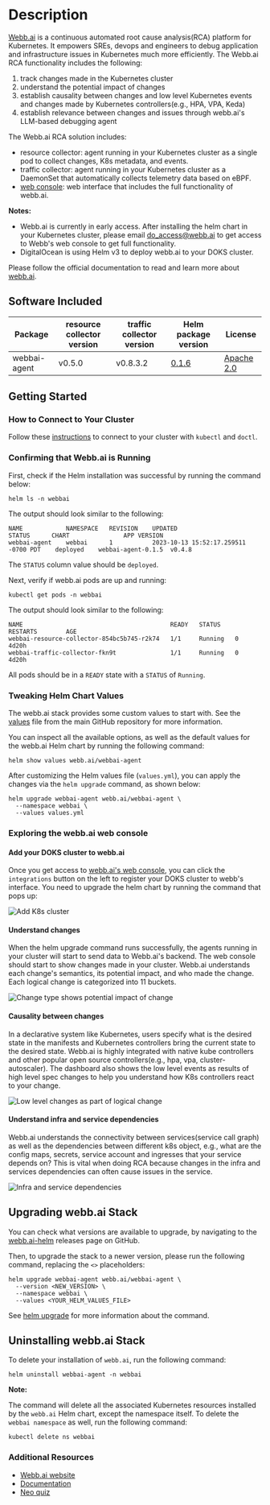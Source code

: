 # Description

[Webb.ai](https://webb.ai) is a continuous automated root cause analysis(RCA) platform for Kubernetes. It empowers SREs, devops and engineers to debug application and infrastructure issues in Kubernetes much more efficiently. The Webb.ai RCA functionality includes the following:

1. track changes made in the Kubernetes cluster
2. understand the potential impact of changes
3. establish causality between changes and low level Kubernetes events and changes made by Kubernetes controllers(e.g., HPA, VPA, Keda)
4. establish relevance between changes and issues through webb.ai's LLM-based debugging agent

The Webb.ai RCA solution includes:

- resource collector: agent running in your Kubernetes cluster as a single pod to collect changes, K8s metadata, and events.
- traffic collector: agent running in your Kubernetes cluster as a DaemonSet that automatically collects telemetry data based on eBPF.
- [web console](https://app.webb.ai): web interface that includes the full functionality of webb.ai.

**Notes:**

- Webb.ai is currently in early access. After installing the helm chart in your Kubernetes cluster, please email do_access@webb.ai to get access to Webb's web console to get full functionality.
- DigitalOcean is using Helm v3 to deploy webb.ai to your DOKS cluster.

Please follow the official documentation to read and learn more about [webb.ai](https://docs.webb.ai).

## Software Included

| Package      | resource collector version | traffic collector version | Helm package version | License |
|--------------|----------------------------|---------------------------|--------------------- |---------|
| webbai-agent | v0.5.0                     | v0.8.3.2                  | [0.1.6](https://github.com/webb-ai/helm-charts/releases/tag/webbai-agent-0.1.6) | [Apache 2.0](https://github.com/webb-ai/k8s-agent/blob/master/LICENSE)

## Getting Started

### How to Connect to Your Cluster

Follow these [instructions](https://www.digitalocean.com/docs/kubernetes/how-to/connect-to-cluster/) to connect to your cluster with `kubectl` and `doctl`.

### Confirming that Webb.ai is Running


First, check if the Helm installation was successful by running the command below:

```console
helm ls -n webbai
```

The output should look similar to the following:

```text
NAME        	NAMESPACE	REVISION	UPDATED                             	STATUS  	CHART             	APP VERSION
webbai-agent	webbai   	1       	2023-10-13 15:52:17.259511 -0700 PDT	deployed	webbai-agent-0.1.5	v0.4.8
```

The `STATUS` column value should be `deployed`.

Next, verify if webb.ai pods are up and running:

```console
kubectl get pods -n webbai
```

The output should look similar to the following:

```text
NAME                                         READY   STATUS    RESTARTS        AGE
webbai-resource-collector-854bc5b745-r2k74   1/1     Running   0               4d20h
webbai-traffic-collector-fkn9t               1/1     Running   0               4d20h
```

All pods should be in a `READY` state with a `STATUS` of `Running`.

### Tweaking Helm Chart Values

The webb.ai stack provides some custom values to start with. See the [values](./values.yml) file from the main GitHub repository for more information.

You can inspect all the available options, as well as the default values for the webb.ai Helm chart by running the following command:

```console
helm show values webb.ai/webbai-agent
```

After customizing the Helm values file (`values.yml`), you can apply the changes via the `helm upgrade` command, as shown below:

```console
helm upgrade webbai-agent webb.ai/webbai-agent \
  --namespace webbai \
  --values values.yml
```


### Exploring the webb.ai web console

#### Add your DOKS cluster to webb.ai

Once you get access to [webb.ai's web console](https://app.webb.ai), you can click the `integrations` button on the left to register your DOKS cluster to webb's interface. You need to upgrade the helm chart by running the command that pops up:

![Add K8s cluster](assets/images/integrations_helm_command.jpg)

#### Understand changes

When the helm upgrade command runs successfully, the agents running in your cluster will start to send data to Webb.ai's backend. The web console should start to show changes made in your cluster. Webb.ai understands each change's semantics, its potential impact, and who made the change. Each logical change is categorized into 11 buckets.

![Change type shows potential impact of change](assets/images/changes_change_types.jpg)

#### Causality between changes

In a declarative system like Kubernetes, users specify what is the desired state in the manifests and Kubernetes controllers bring the current state to the desired state. Webb.ai is highly integrated with native kube controllers and other popular open source controllers(e.g., hpa, vpa, cluster-autoscaler). The dashboard also shows the low level events as results of high level spec changes to help you understand how K8s controllers react to your change.


![Low level changes as part of logical change](assets/images/change_cause_other_change.png)

#### Understand infra and service dependencies

Webb.ai understands the connectivity between services(service call graph) as well as the dependencies between different k8s object, e.g., what are the config maps, secrets, service account and ingresses that your service depends on? This is vital when doing RCA because changes in the infra and services dependencies can often cause issues in the service.

![Infra and service dependencies](assets/images/services_expanded.jpg)



## Upgrading webb.ai Stack

You can check what versions are available to upgrade, by navigating to the [webb.ai-helm](https://github.com/webb-ai/helm-charts/releases) releases page on GitHub.

Then, to upgrade the stack to a newer version, please run the following command, replacing the `<>` placeholders:

```console
helm upgrade webbai-agent webb.ai/webbai-agent \
  --version <NEW_VERSION> \
  --namespace webbai \
  --values <YOUR_HELM_VALUES_FILE>
```

See [helm upgrade](https://helm.sh/docs/helm/helm_upgrade/) for more information about the command.



## Uninstalling webb.ai Stack

To delete your installation of `webb.ai`, run the following command:

```console
helm uninstall webbai-agent -n webbai
```

**Note:**

The command will delete all the associated Kubernetes resources installed by the `webb.ai` Helm chart, except the namespace itself. To delete the `webbai namespace` as well, run the following command:

```console
kubectl delete ns webbai
```


### Additional Resources

- [Webb.ai website](https://webb.ai)
- [Documentation](https://docs.webb.ai)
- [Neo quiz](https://webb.ai/blog/the-neo-quiz/)